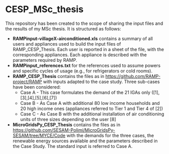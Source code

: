 # CESP_MSc_thesis

This repository has been created to the scope of sharing the input files and the results of my MSc thesis. It is structured as follows: 

* **RAMPinput-villageX-airconditioned.xls** contains a summary of all users and appliances used to build the input files of RAMP_CESP_Thesis. 
Each user is reported in a sheet of the file, with the corresponding appliances. 
Each appliance is described with the parameters required by RAMP.
* **RAMPinput_references.txt** for the references used to assume powers and specific cycles of usage (e.g., for refrigerators or cold rooms).
* **RAMP_CESP_Thesis** contains the files as in https://github.com/RAMP-project/RAMP with inputs adapted to the case study. Three sub-cases have been considered:
	* Case A - This case formulates the demand of the 21 IGAs only ([1],[3],[4],[5],[6],[7])
	* Case B - As Case A with additional 80 low income households and 20 high income ones 	(appliances referred to Tier 1 and Tier 4 of [2])
	* Case C - As Case B with the additional installation of air conditioning units of three sizes depending on the user [8]
* **MicroGridsPy_CESP_Thesis** contains the files as in https://github.com/SESAM-Polimi/MicroGridsPy-SESAM/tree/MYCE/Code with the demands for the three cases, the renewable energy sources available and the parameters described in the Case Study. The standard input is referred to Case A.
